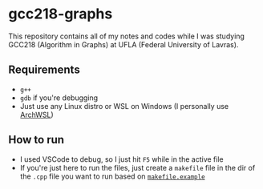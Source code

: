 # gcc218-graphs

This repository contains all of my notes and codes while I was studying GCC218 (Algorithm in Graphs) at UFLA (Federal University of Lavras).

## Requirements

- `g++`
- `gdb` if you're debugging
- Just use any Linux distro or WSL on Windows (I personally use [ArchWSL](https://github.com/yuk7/ArchWSL))

## How to run

- I used VSCode to debug, so I just hit `F5` while in the active file
- If you're just here to run the files, just create a `makefile` file in the dir of the `.cpp` file you want to run based on [`makefile.example`](./makefile.example)
